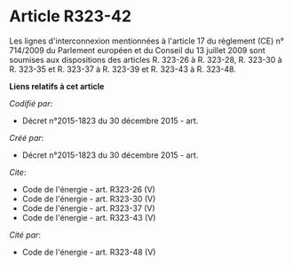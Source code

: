# Article R323-42

Les lignes d'interconnexion mentionnées à l'article 17 du règlement (CE) n° 714/2009 du Parlement européen et du Conseil du
13 juillet 2009 sont soumises aux dispositions des articles R. 323-26 à R. 323-28, R. 323-30 à R. 323-35 et R. 323-37 à R.
323-39 et R. 323-43 à R. 323-48.

**Liens relatifs à cet article**

_Codifié par_:

  - Décret n°2015-1823 du 30 décembre 2015 - art.

_Créé par_:

  - Décret n°2015-1823 du 30 décembre 2015 - art.

_Cite_:

  - Code de l'énergie - art. R323-26 (V)
  - Code de l'énergie - art. R323-30 (V)
  - Code de l'énergie - art. R323-37 (V)
  - Code de l'énergie - art. R323-43 (V)

_Cité par_:

  - Code de l'énergie - art. R323-48 (V)
